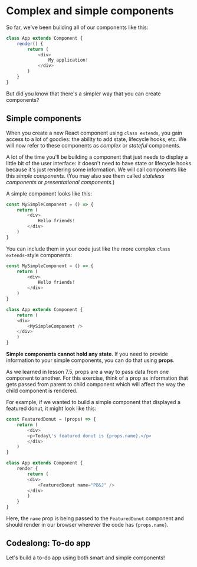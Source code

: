 # Complex and simple components

So far, we've been building all of our components like this:

```javascript
class App extends Component {
	render() {
		return (
			<div>
				My application!
			</div>
		)
	}
}
```

But did you know that there's a simpler way that you can create components? 

## Simple components
When you create a new React component using `class extends`, you gain access to a lot of goodies: the ability to add state, lifecycle hooks, etc. We will now refer to these components as _complex_ or _stateful_ components.

A lot of the time you'll be building a component that just needs to display a little bit of the user interface: it doesn't need to have state or lifecycle hooks because it's just rendering some information. We will call components like this _simple components_. (You may also see them called _stateless components_ or _presentational components_.) 

A simple component looks like this:

```javascript
const MySimpleComponent = () => {
	return (
		<div>
			Hello friends!
		</div>
	)
} 
```

You can include them in your code just like the more complex `class extends`-style components:

```javascript
const MySimpleComponent = () => {
	return (
		<div>
			Hello friends!
		</div>
	)
} 

class App extends Component {
	return (
	<div>
		<MySimpleComponent />
	</div>
	)
}
```

**Simple components cannot hold any state**. If you need to provide information to your simple components, you can do that using **props**. 

As we learned in lesson 7.5, props are a way to pass data from one component to another. For this exercise, think of a prop as information that gets passed from parent to child component which will affect the way the child component is rendered.

For example, if we wanted to build a simple component that displayed a featured donut, it might look like this:

```javascript
const FeaturedDonut = (props) => {
	return (
		<div>
		<p>Today\'s featured donut is {props.name}.</p>
		</div>
	)
}

class App extends Component {
	render {
		return (
		<div>
			<FeaturedDonut name="PB&J" />
		</div>
		)
	}
}
```
Here, the `name` prop is being passed to the `FeaturedDonut` component and should render in our browser wherever the code has `{props.name}`.

## Codealong: To-do app
Let's build a to-do app using both smart and simple components!